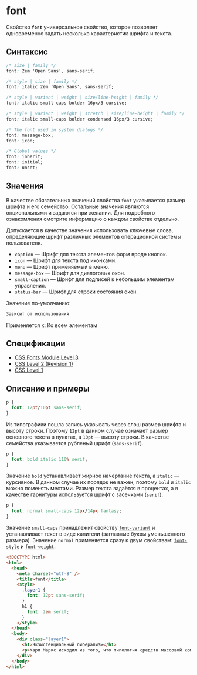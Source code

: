 # font

Свойство **`font`** универсальное свойство, которое позволяет одновременно задать несколько характеристик шрифта и текста.

## Синтаксис

```css
/* size | family */
font: 2em 'Open Sans', sans-serif;

/* style | size | family */
font: italic 2em 'Open Sans', sans-serif;

/* style | variant | weight | size/line-height | family */
font: italic small-caps bolder 16px/3 cursive;

/* style | variant | weight | stretch | size/line-height | family */
font: italic small-caps bolder condensed 16px/3 cursive;

/* The font used in system dialogs */
font: message-box;
font: icon;

/* Global values */
font: inherit;
font: initial;
font: unset;
```

## Значения

В качестве обязательных значений свойства `font` указывается размер шрифта и его семейство. Остальные значения являются опциональными и задаются при желании. Для подробного ознакомления смотрите информацию о каждом свойстве отдельно.

Допускается в качестве значения использовать ключевые слова, определяющие шрифт различных элементов операционной системы пользователя.

- `caption` — Шрифт для текста элементов форм вроде кнопок.
- `icon` — Шрифт для текста под иконками.
- `menu` — Шрифт применяемый в меню.
- `message-box` — Шрифт для диалоговых окон.
- `small-caption` — Шрифт для подписей к небольшим элементам управления.
- `status-bar` — Шрифт для строки состояния окон.

Значение по-умолчанию:

```css
Зависит от использования
```

Применяется к: Ко всем элементам

## Спецификации

- [CSS Fonts Module Level 3](http://dev.w3.org/csswg/css3-fonts/#font)
- [CSS Level 2 (Revision 1)](http://www.w3.org/TR/CSS2/fonts.html#font-shorthand)
- [CSS Level 1](http://www.w3.org/TR/CSS1/#font)

## Описание и примеры

```css
p {
  font: 12pt/10pt sans-serif;
}
```

Из типографики пошла запись указывать через слэш размер шрифта и высоту строки. Поэтому `12pt` в данном случае означает размер основного текста в пунктах, а `10pt` — высоту строки. В качестве семейства указывается рубленый шрифт (`sans-serif`).

```css
p {
  font: bold italic 110% serif;
}
```

Значение `bold` устанавливает жирное начертание текста, а `italic` — курсивное. В данном случае их порядок не важен, поэтому `bold` и `italic` можно поменять местами. Размер текста задаётся в процентах, а в качестве гарнитуры используется шрифт с засечками (`serif`).

```css
p {
  font: normal small-caps 12px/14px fantasy;
}
```

Значение `small-caps` принадлежит свойству [`font-variant`](font-variant.md) и устанавливает текст в виде капители (заглавные буквы уменьшенного размера). Значение `normal` применяется сразу к двум свойствам: [`font-style`](font-style.md) и [`font-weight`](font-weight.md).

```html
<!DOCTYPE html>
<html>
  <head>
    <meta charset="utf-8" />
    <title>font</title>
    <style>
      .layer1 {
        font: 12pt sans-serif;
      }
      h1 {
        font: 2em serif;
      }
    </style>
  </head>
  <body>
    <div class="layer1">
      <h1>Экзистенциальный либерализм</h1>
      <p>Карл Маркс исходил из того, что типология средств массовой коммуникации неизбежна.</p>
    </div>
  </body>
</html>
```
